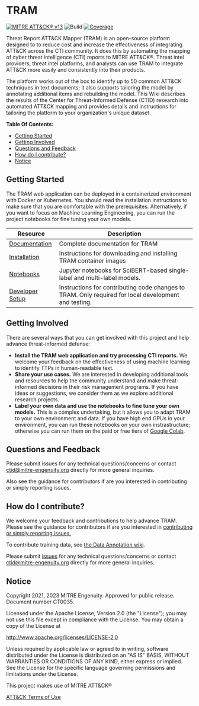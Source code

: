 # TRAM

[![MITRE ATT&CK® v13](https://img.shields.io/badge/MITRE%20ATT%26CK®-v13-red)](https://attack.mitre.org/versions/v13/)
![Build](https://img.shields.io/github/actions/workflow/status/center-for-threat-informed-defense/tram/test.yml)
[![Coverage](https://img.shields.io/codecov/c/github/center-for-threat-informed-defense/tram?token=ejCIZhBRGr)](https://codecov.io/gh/center-for-threat-informed-defense/tram)

Threat Report ATT&CK Mapper (TRAM) is an open-source platform designed to to reduce cost
and increase the effectiveness of integrating ATT&CK  across the CTI community. It does
this by automating the mapping of cyber threat intelligence (CTI) reports to MITRE
ATT&CK®. Threat intel providers, threat intel platforms, and analysts can use TRAM to
integrate ATT&CK more easily and consistently into their products.

The platform works out of the box to identify up to 50 common ATT&CK techniques in text
documents; it also supports tailoring the model by annotating additional items and
rebuilding the model. This Wiki describes the results of the Center for Threat-Informed
Defense (CTID) research into automated ATT&CK mapping and provides details and
instructions for tailoring the platform to your organization's unique dataset.

**Table Of Contents:**

- [Getting Started](#getting-started)
- [Getting Involved](#getting-involved)
- [Questions and Feedback](#questions-and-feedback)
- [How do I contribute?](#how-do-i-contribute)
- [Notice](#notice)

## Getting Started

The TRAM web application can be deployed in a containerized environment with Docker or
Kubernetes. You should read the installation instructions to make sure that you are
comfortable with the prerequisites. Alternatively, if you want to focus on Machine
Learning Engineering, you can run the project notebooks for fine tuning your own models.

| Resource                                                                                         | Description                                                                                          |
| ------------------------------------------------------------------------------------------------ | ---------------------------------------------------------------------------------------------------- |
| [Documentation](https://github.com/center-for-threat-informed-defense/tram/wiki)                 | Complete documentation for TRAM                                                                      |
| [Installation](https://github.com/center-for-threat-informed-defense/tram/wiki/Installation)     | Instructions for downloading and installing TRAM container images                                    |
| [Notebooks](https://github.com/center-for-threat-informed-defense/tram/tree/main/user_notebooks) | Jupyter notebooks for SciBERT-based single-label and multi-label models.                             |
| [Developer Setup](https://github.com/center-for-threat-informed-defense/tram/wiki/Developers)    | Instructions for contributing code changes to TRAM. Only required for local development and testing. |

## Getting Involved

There are several ways that you can get involved with this project and help advance
threat-informed defense:

- **Install the TRAM web application and try processing CTI reports.** We welcome your
  feedback on the effectiveness of using machine learning to identify TTPs in
  human-readable text.
- **Share your use cases.** We are interested in developing additional tools and
  resources to help the community understand and make threat-informed decisions in their
  risk management programs. If you have ideas or suggestions, we consider them as we
  explore additional research projects.
- **Label your own data and use the notebooks to fine tune your own models.** This is a
  complex undertaking, but it allows you to adapt TRAM to your own environment and data.
  If you have high end GPUs in your environment, you can run these notebooks on your own
  instrastructure; otherwise you can run them on the paid or free tiers of [Google
  Colab](https://colab.research.google.com/).

## Questions and Feedback

Please submit issues for any technical questions/concerns or contact
ctid@mitre-engenuity.org directly for more general inquiries.

Also see the guidance for contributors if are you interested in contributing or simply
reporting issues.

## How do I contribute?

We welcome your feedback and contributions to help advance TRAM. Please see the
guidance for contributors if are you interested in [contributing or simply
reporting issues.](/CONTRIBUTING.md)

To contribute training data, see [the Data Annotation wiki](https://github.com/center-for-threat-informed-defense/tram-private/wiki/Data-Annotation).

Please submit
[issues](https://github.com/center-for-threat-informed-defense/tram/issues) for
any technical questions/concerns or contact ctid@mitre-engenuity.org directly
for more general inquiries.

## Notice

Copyright 2021, 2023 MITRE Engenuity. Approved for public release. Document number
CT0035.

Licensed under the Apache License, Version 2.0 (the "License"); you may not use
this file except in compliance with the License. You may obtain a copy of the
License at

<http://www.apache.org/licenses/LICENSE-2.0>

Unless required by applicable law or agreed to in writing, software distributed
under the License is distributed on an "AS IS" BASIS, WITHOUT WARRANTIES OR
CONDITIONS OF ANY KIND, either express or implied. See the License for the
specific language governing permissions and limitations under the License.

This project makes use of MITRE ATT&CK®

[ATT&CK Terms of Use](https://attack.mitre.org/resources/terms-of-use/)
